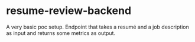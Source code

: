 # resume-review-backend

A very basic poc setup. Endpoint that takes a resumé and a job description as input and returns some metrics as output.
